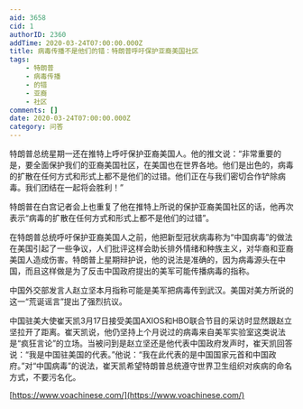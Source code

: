 ```yaml
---
aid: 3658
cid: 1
authorID: 2360
addTime: 2020-03-24T07:00:00.000Z
title: 病毒传播不是他们的错：特朗普呼吁保护亚裔美国社区
tags:
    - 特朗普
    - 病毒传播
    - 的错
    - 亚裔
    - 社区
comments: []
date: 2020-03-24T07:00:00.000Z
category: 问答
---
```


特朗普总统星期一还在推特上呼吁保护亚裔美国人。他的推文说：“非常重要的是，要全面保护我们的亚裔美国社区，在美国也在世界各地。他们是出色的，病毒的扩散在任何方式和形式上都不是他们的过错。他们正在与我们密切合作铲除病毒。我们团结在一起将会胜利！”

特朗普在白宫记者会上也重复了他在推特上所说的保护亚裔美国社区的话，他再次表示“病毒的扩散在任何方式和形式上都不是他们的过错”。

在特朗普总统呼吁保护亚裔美国人之前，他把新型冠状病毒称为“中国病毒”的做法在美国引起了一些争议，人们批评这样会助长排外情绪和种族主义，对华裔和亚裔美国人造成伤害。特朗普上星期辩护说，他的说法是准确的，因为病毒源头在中国，而且这样做是为了反击中国政府提出的美军可能传播病毒的指称。

中国外交部发言人赵立坚本月指称可能是美军把病毒传到武汉。美国对美方所说的这一“荒诞谣言”提出了强烈抗议。

中国驻美大使崔天凯3月17日接受美国AXIOS和HBO联合节目的采访时显然跟赵立坚拉开了距离。崔天凯说，他仍坚持上个月说过的病毒来自美军实验室这类说法是“疯狂言论”的立场。当被问到是赵立坚还是他代表中国政府发声时，崔天凯回答说：“我是中国驻美国的代表。”他说：“我在此代表的是中国国家元首和中国政府。”对“中国病毒”的说法，崔天凯希望特朗普总统遵守世界卫生组织对疾病的命名方式，不要污名化。

[https://www.voachinese.com/](https://www.voachinese.com/)
